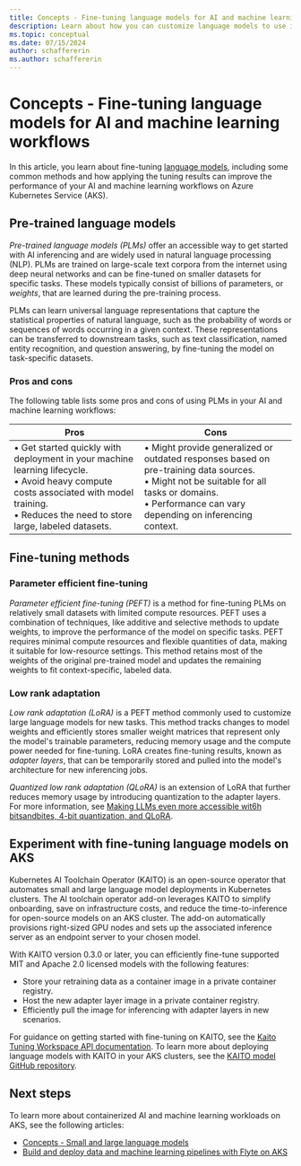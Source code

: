 ```yaml
---
title: Concepts - Fine-tuning language models for AI and machine learning workflows
description: Learn about how you can customize language models to use in your AI and machine learning workflows on Azure Kubernetes Service (AKS).
ms.topic: conceptual
ms.date: 07/15/2024
author: schaffererin
ms.author: schaffererin
---
```


# Concepts - Fine-tuning language models for AI and machine learning workflows

In this article, you learn about fine-tuning [language models][language-models], including some common methods and how applying the tuning results can improve the performance of your AI and machine learning workflows on Azure Kubernetes Service (AKS).

## Pre-trained language models

*Pre-trained language models (PLMs)* offer an accessible way to get started with AI inferencing and are widely used in natural language processing (NLP). PLMs are trained on large-scale text corpora from the internet using deep neural networks and can be fine-tuned on smaller datasets for specific tasks. These models typically consist of billions of parameters, or *weights*, that are learned during the pre-training process.

PLMs can learn universal language representations that capture the statistical properties of natural language, such as the probability of words or sequences of words occurring in a given context. These representations can be transferred to downstream tasks, such as text classification, named entity recognition, and question answering, by fine-tuning the model on task-specific datasets.

### Pros and cons

The following table lists some pros and cons of using PLMs in your AI and machine learning workflows:

| Pros | Cons |
|------|------|
| • Get started quickly with deployment in your machine learning lifecycle. <br> • Avoid heavy compute costs associated with model training. <br> • Reduces the need to store large, labeled datasets. | • Might provide generalized or outdated responses based on pre-training data sources. <br> • Might not be suitable for all tasks or domains. <br> • Performance can vary depending on inferencing context. |

## Fine-tuning methods

### Parameter efficient fine-tuning

*Parameter efficient fine-tuning (PEFT)* is a method for fine-tuning PLMs on relatively small datasets with limited compute resources. PEFT uses a combination of techniques, like additive and selective methods to update weights, to improve the performance of the model on specific tasks. PEFT requires minimal compute resources and flexible quantities of data, making it suitable for low-resource settings. This method retains most of the weights of the original pre-trained model and updates the remaining weights to fit context-specific, labeled data.

### Low rank adaptation

*Low rank adaptation (LoRA)* is a PEFT method commonly used to customize large language models for new tasks. This method tracks changes to model weights and efficiently stores smaller weight matrices that represent only the model's trainable parameters, reducing memory usage and the compute power needed for fine-tuning. LoRA creates fine-tuning results, known as *adapter layers*, that can be temporarily stored and pulled into the model's architecture for new inferencing jobs.

*Quantized low rank adaptation (QLoRA)* is an extension of LoRA that further reduces memory usage by introducing quantization to the adapter layers. For more information, see [Making LLMs even more accessible wit6h bitsandbites, 4-bit quantization, and QLoRA][qlora].

## Experiment with fine-tuning language models on AKS

Kubernetes AI Toolchain Operator (KAITO) is an open-source operator that automates small and large language model deployments in Kubernetes clusters. The AI toolchain operator add-on leverages KAITO to simplify onboarding, save on infrastructure costs, and reduce the time-to-inference for open-source models on an AKS cluster. The add-on automatically provisions right-sized GPU nodes and sets up the associated inference server as an endpoint server to your chosen model.

With KAITO version 0.3.0 or later, you can efficiently fine-tune supported MIT and Apache 2.0 licensed models with the following features:

* Store your retraining data as a container image in a private container registry.
* Host the new adapter layer image in a private container registry.
* Efficiently pull the image for inferencing with adapter layers in new scenarios.

For guidance on getting started with fine-tuning on KAITO, see the [Kaito Tuning Workspace API documentation][kaito-fine-tuning]. To learn more about deploying language models with KAITO in your AKS clusters, see the [KAITO model GitHub repository][kaito-repo].

## Next steps

To learn more about containerized AI and machine learning workloads on AKS, see the following articles:

* [Concepts - Small and large language models][language-models]
* [Build and deploy data and machine learning pipelines with Flyte on AKS][flyte-aks]

<!-- LINKS -->
[flyte-aks]: ./use-flyte.md
[kaito-repo]: https://github.com/Azure/kaito/tree/main/presets
[language-models]: ./concepts-ai-ml-language-models.md
[qlora]: https://huggingface.co/blog/4bit-transformers-bitsandbytes#:~:text=We%20present%20QLoRA%2C%20an%20efficient%20finetuning%20approach%20that,pretrained%20language%20model%20into%20Low%20Rank%20Adapters~%20%28LoRA%29.
[kaito-fine-tuning]: https://github.com/Azure/kaito/tree/main/docs/tuning
